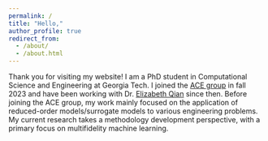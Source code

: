```yaml
---
permalink: /
title: "Hello,"
author_profile: true
redirect_from: 
  - /about/
  - /about.html
---
```


Thank you for visiting my website! I am a PhD student in Computational Science and Engineering at Georgia Tech. I joined the [ACE group](https://www.elizabethqian.com/research/ace-group) in fall 2023 and have been working with Dr. [Elizabeth Qian](https://www.elizabethqian.com/) since then. Before joining the ACE group, my work mainly focused on the application of reduced-order models/surrogate models to various engineering problems. My current research takes a methodology development perspective, with a primary focus on multifidelity machine learning.

